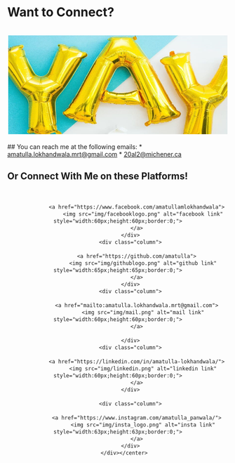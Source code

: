 
# Want to Connect? 

<br> 

<center>
<img src="img/yay.jpg" alt="yay" style="width:500px;height:225px;border:0;"></center>
<br>
## You can reach me at the following emails:
* <a href="mailto:amatulla.lokhandwala.mrt@gmail.com">amatulla.lokhandwala.mrt@gmail.com</a>
* <a href="mailto:20al2@michener.ca">20al2@michener.ca</a>

<br>

## Or Connect With Me on these Platforms!
<br>
<center> 	
		<div class="row">
  			<div class="column">

				<a href="https://www.facebook.com/amatullamlokhandwala">
  					<img src="img/facebooklogo.png" alt="facebook link" style="width:60px;height:60px;border:0;">
				</a>
			</div>
  			<div class="column">
			
				<a href="https://github.com/amatulla">
  					<img src="img/githublogo.png" alt="github link" style="width:65px;height:65px;border:0;">
				</a>
			</div>
  			<div class="column">
			
				<a href="mailto:amatulla.lokhandwala.mrt@gmail.com">
  					<img src="img/mail.png" alt="mail link" style="width:60px;height:60px;border:0;">
				</a>
		
			</div>
  			<div class="column">
		
				<a href="https://linkedin.com/in/amatulla-lokhandwala/">
  					<img src="img/linkedin.png" alt="linkedin link" style="width:60px;height:60px;border:0;">
				</a>
			</div>
			
			<div class="column">

				<a href="https://www.instagram.com/amatulla_panwala/">
  					<img src="img/insta_logo.png" alt="insta link" style="width:63px;height:63px;border:0;">
				</a>
			</div>
		</div></center>


